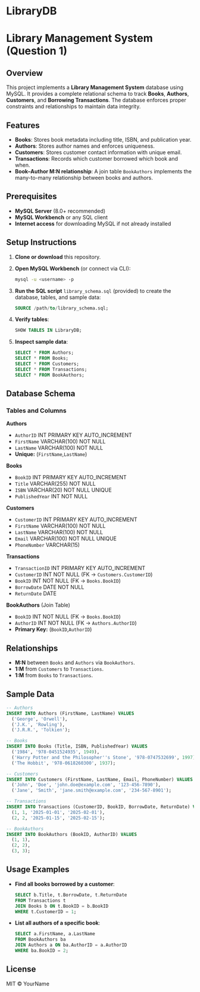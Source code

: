 # LibraryDB
# Library Management System (Question 1)

## Overview

This project implements a **Library Management System** database using MySQL. It provides a complete relational schema to track **Books**, **Authors**, **Customers**, and **Borrowing Transactions**. The database enforces proper constraints and relationships to maintain data integrity.

## Features

* **Books**: Stores book metadata including title, ISBN, and publication year.
* **Authors**: Stores author names and enforces uniqueness.
* **Customers**: Stores customer contact information with unique email.
* **Transactions**: Records which customer borrowed which book and when.
* **Book–Author M\:N relationship**: A join table `BookAuthors` implements the many-to-many relationship between books and authors.

## Prerequisites

* **MySQL Server** (8.0+ recommended)
* **MySQL Workbench** or any SQL client
* **Internet access** for downloading MySQL if not already installed

## Setup Instructions

1. **Clone or download** this repository.
2. **Open MySQL Workbench** (or connect via CLI):

   ```sh
   mysql -u <username> -p
   ```
3. **Run the SQL script** `library_schema.sql` (provided) to create the database, tables, and sample data:

   ```sql
   SOURCE /path/to/library_schema.sql;
   ```
4. **Verify tables**:

   ```sql
   SHOW TABLES IN LibraryDB;
   ```
5. **Inspect sample data**:

   ```sql
   SELECT * FROM Authors;
   SELECT * FROM Books;
   SELECT * FROM Customers;
   SELECT * FROM Transactions;
   SELECT * FROM BookAuthors;
   ```

## Database Schema

### Tables and Columns

**Authors**

* `AuthorID` INT PRIMARY KEY AUTO\_INCREMENT
* `FirstName` VARCHAR(100) NOT NULL
* `LastName` VARCHAR(100) NOT NULL
* **Unique:** (`FirstName`,`LastName`)

**Books**

* `BookID` INT PRIMARY KEY AUTO\_INCREMENT
* `Title` VARCHAR(255) NOT NULL
* `ISBN` VARCHAR(20) NOT NULL UNIQUE
* `PublishedYear` INT NOT NULL

**Customers**

* `CustomerID` INT PRIMARY KEY AUTO\_INCREMENT
* `FirstName` VARCHAR(100) NOT NULL
* `LastName` VARCHAR(100) NOT NULL
* `Email` VARCHAR(100) NOT NULL UNIQUE
* `PhoneNumber` VARCHAR(15)

**Transactions**

* `TransactionID` INT PRIMARY KEY AUTO\_INCREMENT
* `CustomerID` INT NOT NULL (FK → `Customers.CustomerID`)
* `BookID` INT NOT NULL (FK → `Books.BookID`)
* `BorrowDate` DATE NOT NULL
* `ReturnDate` DATE

**BookAuthors** (Join Table)

* `BookID` INT NOT NULL (FK → `Books.BookID`)
* `AuthorID` INT NOT NULL (FK → `Authors.AuthorID`)
* **Primary Key:** (`BookID`,`AuthorID`)

## Relationships

* **M\:N** between `Books` and `Authors` via `BookAuthors`.
* **1\:M** from `Customers` to `Transactions`.
* **1\:M** from `Books` to `Transactions`.

## Sample Data

```sql
-- Authors
INSERT INTO Authors (FirstName, LastName) VALUES
  ('George', 'Orwell'),
  ('J.K.', 'Rowling'),
  ('J.R.R.', 'Tolkien');

-- Books
INSERT INTO Books (Title, ISBN, PublishedYear) VALUES
  ('1984', '978-0451524935', 1949),
  ('Harry Potter and the Philosopher''s Stone', '978-0747532699', 1997),
  ('The Hobbit', '978-0618260300', 1937);

-- Customers
INSERT INTO Customers (FirstName, LastName, Email, PhoneNumber) VALUES
  ('John', 'Doe', 'john.doe@example.com', '123-456-7890'),
  ('Jane', 'Smith', 'jane.smith@example.com', '234-567-8901');

-- Transactions
INSERT INTO Transactions (CustomerID, BookID, BorrowDate, ReturnDate) VALUES
  (1, 1, '2025-01-01', '2025-02-01'),
  (2, 2, '2025-01-15', '2025-02-15');

-- BookAuthors
INSERT INTO BookAuthors (BookID, AuthorID) VALUES
  (1, 1),
  (2, 2),
  (3, 3);
```

## Usage Examples

* **Find all books borrowed by a customer**:

  ```sql
  SELECT b.Title, t.BorrowDate, t.ReturnDate
  FROM Transactions t
  JOIN Books b ON t.BookID = b.BookID
  WHERE t.CustomerID = 1;
  ```

* **List all authors of a specific book**:

  ```sql
  SELECT a.FirstName, a.LastName
  FROM BookAuthors ba
  JOIN Authors a ON ba.AuthorID = a.AuthorID
  WHERE ba.BookID = 2;
  ```

## License

MIT © YourName
